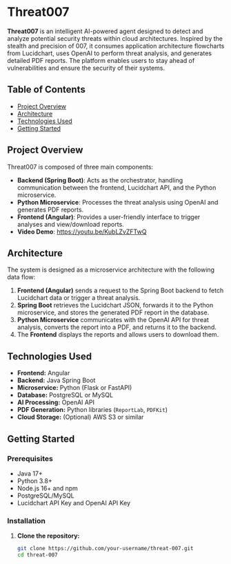 # Threat007

**Threat007** is an intelligent AI-powered agent designed to detect and analyze potential security threats within cloud architectures. Inspired by the stealth and precision of 007, it consumes application architecture flowcharts from Lucidchart, uses OpenAI to perform threat analysis, and generates detailed PDF reports. The platform enables users to stay ahead of vulnerabilities and ensure the security of their systems.

## **Table of Contents**
- [Project Overview](#project-overview)
- [Architecture](#architecture)
- [Technologies Used](#technologies-used)
- [Getting Started](#getting-started)

## **Project Overview**

Threat007 is composed of three main components:
- **Backend (Spring Boot)**: Acts as the orchestrator, handling communication between the frontend, Lucidchart API, and the Python microservice.
- **Python Microservice**: Processes the threat analysis using OpenAI and generates PDF reports.
- **Frontend (Angular)**: Provides a user-friendly interface to trigger analyses and view/download reports.
- **Video Demo**: https://youtu.be/KubLZvZFTwQ

## **Architecture**

The system is designed as a microservice architecture with the following data flow:

1. **Frontend (Angular)** sends a request to the Spring Boot backend to fetch Lucidchart data or trigger a threat analysis.
2. **Spring Boot** retrieves the Lucidchart JSON, forwards it to the Python microservice, and stores the generated PDF report in the database.
3. **Python Microservice** communicates with the OpenAI API for threat analysis, converts the report into a PDF, and returns it to the backend.
4. The **Frontend** displays the reports and allows users to download them.

## **Technologies Used**

- **Frontend:** Angular
- **Backend:** Java Spring Boot
- **Microservice:** Python (Flask or FastAPI)
- **Database:** PostgreSQL or MySQL
- **AI Processing:** OpenAI API
- **PDF Generation:** Python libraries (`ReportLab`, `PDFKit`)
- **Cloud Storage:** (Optional) AWS S3 or similar

## **Getting Started**

### Prerequisites
- Java 17+
- Python 3.8+
- Node.js 16+ and npm
- PostgreSQL/MySQL
- Lucidchart API Key and OpenAI API Key

### **Installation**

1. **Clone the repository:**
   ```bash
   git clone https://github.com/your-username/threat-007.git
   cd threat-007
